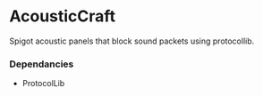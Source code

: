 # AcousticCraft
Spigot acoustic panels that block sound packets using protocollib.

### Dependancies

- ProtocolLib
